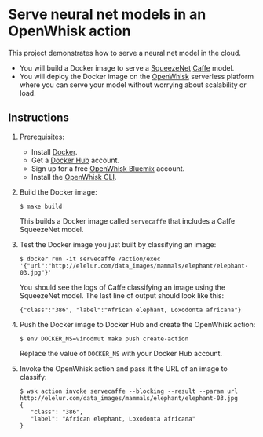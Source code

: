 # Serve neural net models in an OpenWhisk action

This project demonstrates how to serve a neural net model in the cloud.

- You will build a Docker image to serve a [SqueezeNet](https://github.com/DeepScale/SqueezeNet) [Caffe](http://caffe.berkeleyvision.org/) model.
- You will deploy the Docker image on the [OpenWhisk](https://github.com/openwhisk/openwhisk) serverless platform where you can serve your model without worrying about scalability or load.

## Instructions

1. Prerequisites:
   - Install [Docker](https://docs.docker.com/engine/getstarted/step_one/).
   - Get a [Docker Hub](https://hub.docker.com/) account.
   - Sign up for a free [OpenWhisk Bluemix](https://console.ng.bluemix.net/openwhisk/) account.
   - Install the [OpenWhisk CLI](https://console.ng.bluemix.net/openwhisk/learn/cli).

1. Build the Docker image:
   ```
   $ make build
   ```

   This builds a Docker image called `servecaffe` that includes a Caffe SqueezeNet model.

1. Test the Docker image you just built by classifying an image:
   ```
   $ docker run -it servecaffe /action/exec '{"url":"http://elelur.com/data_images/mammals/elephant/elephant-03.jpg"}'
   ```

   You should see the logs of Caffe classifying an image using the SqueezeNet model. The last line of output should look like this:
   ```
   {"class":"386", "label":"African elephant, Loxodonta africana"}
   ```

1. Push the Docker image to Docker Hub and create the OpenWhisk action:
   ```
   $ env DOCKER_NS=vinodmut make push create-action
   ```
   Replace the value of `DOCKER_NS` with your Docker Hub account.


1. Invoke the OpenWhisk action and pass it the URL of an image to classify:
   ```
   $ wsk action invoke servecaffe --blocking --result --param url http://elelur.com/data_images/mammals/elephant/elephant-03.jpg
   {
      "class": "386",
      "label": "African elephant, Loxodonta africana"
   }
   ```

